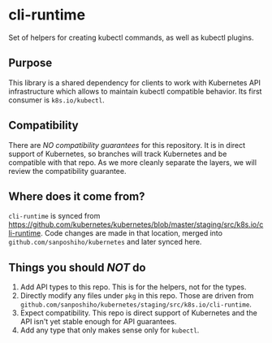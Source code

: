 # cli-runtime

Set of helpers for creating kubectl commands, as well as kubectl plugins.


## Purpose

This library is a shared dependency for clients to work with Kubernetes API infrastructure which allows
to maintain kubectl compatible behavior.  Its first consumer is `k8s.io/kubectl`.


## Compatibility

There are *NO compatibility guarantees* for this repository.  It is in direct support of Kubernetes, so branches
will track Kubernetes and be compatible with that repo.  As we more cleanly separate the layers, we will review the
compatibility guarantee.


## Where does it come from?

`cli-runtime` is synced from https://github.com/kubernetes/kubernetes/blob/master/staging/src/k8s.io/cli-runtime.
Code changes are made in that location, merged into `github.com/sanposhiho/kubernetes` and later synced here.


## Things you should *NOT* do

 1. Add API types to this repo.  This is for the helpers, not for the types.
 2. Directly modify any files under `pkg` in this repo.  Those are driven from `github.com/sanposhiho/kubernetes/staging/src/k8s.io/cli-runtime`.
 3. Expect compatibility.  This repo is direct support of Kubernetes and the API isn't yet stable enough for API guarantees.
 4. Add any type that only makes sense only for `kubectl`.

